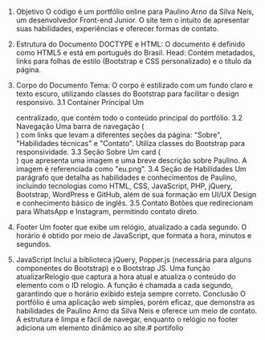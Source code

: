 1. Objetivo
O código é um portfólio online para Paulino Arno da Silva Neis, um desenvolvedor Front-end Junior. O site tem o intuito de apresentar suas habilidades, experiências e oferecer formas de contato.

2. Estrutura do Documento
DOCTYPE e HTML: O documento é definido como HTML5 e está em português do Brasil.
Head: Contém metadados, links para folhas de estilo (Bootstrap e CSS personalizado) e o título da página.
3. Corpo do Documento
Tema: O corpo é estilizado com um fundo claro e texto escuro, utilizando classes do Bootstrap para facilitar o design responsivo.
3.1 Container Principal
Um <div> centralizado, que contém todo o conteúdo principal do portfólio.
3.2 Navegação
Uma barra de navegação (<nav>) com links que levam a diferentes seções da página: "Sobre", "Habilidades técnicas" e "Contato". Utiliza classes do Bootstrap para responsividade.
3.3 Seção Sobre
Um card (<div class="card">) que apresenta uma imagem e uma breve descrição sobre Paulino. A imagem é referenciada como "eu.png".
3.4 Seção de Habilidades
Um parágrafo que detalha as habilidades e conhecimentos de Paulino, incluindo tecnologias como HTML, CSS, JavaScript, PHP, jQuery, Bootstrap, WordPress e GitHub, além de sua formação em UI/UX Design e conhecimento básico de inglês.
3.5 Contato
Botões que redirecionam para WhatsApp e Instagram, permitindo contato direto.
4. Footer
Um footer que exibe um relógio, atualizado a cada segundo. O horário é obtido por meio de JavaScript, que formata a hora, minutos e segundos.
5. JavaScript
Inclui a biblioteca jQuery, Popper.js (necessária para alguns componentes do Bootstrap) e o Bootstrap JS.
Uma função atualizarRelogio que captura a hora atual e atualiza o conteúdo do elemento com o ID relogio. A função é chamada a cada segundo, garantindo que o horário exibido esteja sempre correto.
Conclusão
O portfólio é uma aplicação web simples, porém eficaz, que demonstra as habilidades de Paulino Arno da Silva Neis e oferece um meio de contato. A estrutura é limpa e fácil de navegar, enquanto o relógio no footer adiciona um elemento dinâmico ao site.# portifolio
